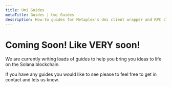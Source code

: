 ```yaml
---
title: Umi Guides
metaTitle: Guides | Umi Guides
description: How-to guides for Metaplex's Umi client wrapper and RPC client.
---
```


# Coming Soon! Like VERY soon!

We are currently writing loads of guides to help you bring you ideas to life on the Solana blockchain.

If you have any guides you would like to see please to feel free to get in contact and lets us know.